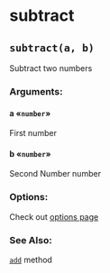 # subtract

## `subtract(a, b)`

Subtract two numbers

### Arguments:

#### **a** «`number`»

First number

#### **b** «`number`»

Second Number number

### Options:

Check out [options page](../options)

### See Also:

[`add`](./add) method
